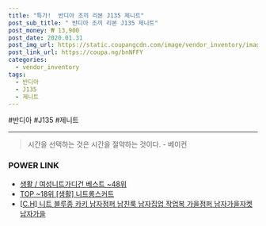 ```yaml
--- 
title: "특가!  반디아 조끼 리본 J135 제니트" 
post_sub_title: " 반디아 조끼 리본 J135 제니트" 
post_money: ₩ 13,900 
post_date: 2020.01.31 
post_img_url: https://static.coupangcdn.com/image/vendor_inventory/images/2018/09/04/15/7/7f1cec85-0298-44aa-8092-85d29b6426b4.jpg 
post_link_url: https://coupa.ng/bnNFFY 
categories: 
  - vendor_inventory 
tags: 
  - 반디아 
  - J135 
  - 제니트 
--- 
```

  #반디아 #J135 #제니트 
<hr> 

> 시간을 선택하는 것은 시간을 절약하는 것이다. - 베이컨 


### POWER LINK

* <a href="https://blog.naver.com/santokki14/221780356558" target="_blank">생활 / 여성니트가디건 베스트 ~48위</a>
* <a href="https://blog.naver.com/fasyy4321/221777683082" target="_blank"> TOP ~18위 [생활] 니트롱스커트</a>
* <a href="https://blog.naver.com/santokki14/221786147237" target="_blank">[C.H] 니트 블루종 카키 남자점퍼 남친룩 남자집업 작업복 가을점퍼 남자가을자켓 남자가을</a>
